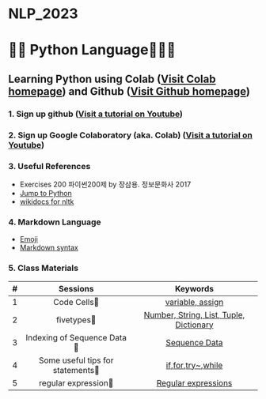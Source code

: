 # NLP_2023

# 🐹🍦 **Python Language**🍓🍦🍑

## **Learning Python** using **Colab** ([Visit Colab homepage](https://colab.research.google.com/?utm_source=scs-index)) and **Github** ([Visit Github homepage](https://github.com/))

### **1. Sign up github** ([Visit a tutorial on Youtube](https://www.youtube.com/watch?v=c-NikCpec7U))
### **2. Sign up Google Colaboratory** (aka. Colab) ([Visit a tutorial on Youtube](https://www.youtube.com/watch?v=2X_EU18OeYM))

### **3. Useful References**
- Exercises 200 파이썬200제 by 장삼용. 정보문화사 2017
- [Jump to Python](https://wikidocs.net/book/1)
- [wikidocs for nltk](https://wikidocs.net/21667)

### **4. Markdown Language**
* [Emoji](https://gist.github.com/rxaviers/7360908)
* [Markdown syntax](https://www.markdownguide.org/basic-syntax/)

### **5. Class Materials**
| # | Sessions | Keywords |
|:--:|:--:|:--:|
| 1 | Code Cells🍓 | [variable, assign](https://github.com/jgh0707/NLP_2023/blob/main/1_CodeCells_Basic.ipynb)|
| 2 | fivetypes🍓 | [Number, String, List, Tuple, Dictionary](https://github.com/jgh0707/NLP_2023/blob/main/2_FiveTypesofData.ipynb)|
| 3 |  Indexing of Sequence Data🍓 | [Sequence Data](https://github.com/jgh0707/NLP_2023/blob/main/3_Indexing_Slicing.ipynb)|
| 4 |  Some useful tips for statements🍓 | [if](https://github.com/jgh0707/NLP_2023/blob/main/4_1_IfStatement.ipynb),[for](https://github.com/jgh0707/NLP_2023/blob/main/4_2_ForStatement.ipynb),[try~](https://github.com/jgh0707/NLP_2023/blob/main/4_3_tryExceptElse_Statement.ipynb),[while](https://github.com/jgh0707/NLP_2023/blob/main/4_3_tryExceptElse_Statement.ipynb)|
| 5 |  regular expression🍓 | [Regular expressions](https://github.com/jgh0707/NLP_2023/blob/main/5_RegularExpression.ipynb)|

